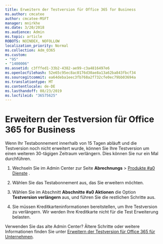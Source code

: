 ```yaml
---
title: Erweitern der Testversion für Office 365 for Business
ms.author: cmcatee
author: cmcatee-MSFT
manager: mnirkhe
ms.date: 3/20/2018
ms.audience: Admin
ms.topic: article
ROBOTS: NOINDEX, NOFOLLOW
localization_priority: Normal
ms.collection: Adm_O365
ms.custom:
- "95"
- "1400006"
ms.assetid: c3fffed1-33b2-4382-ae99-c3a4816497e6
ms.openlocfilehash: 52e65c95ec8ac0176d30ae8a13a62ba843fbcf34
ms.sourcegitcommit: ea64deba1eec3fb768a2f732cfe0ec79bb03694a
ms.translationtype: MT
ms.contentlocale: de-DE
ms.lasthandoff: 08/23/2019
ms.locfileid: "36575625"
---
```

# <a name="extend-your-trial-for-office-365-for-business"></a>Erweitern der Testversion für Office 365 for Business

Wenn Ihr Testabonnement innerhalb von 15 Tagen abläuft und die Testversion noch nicht erweitert wurde, können Sie Ihre Testversion um einen weiteren 30-tägigen Zeitraum verlängern. Dies können Sie nur ein Mal durchführen.
  
1. Wechseln Sie im Admin Center zur Seite **Abrechnungs** \> [Produkte #a0 Dienste](https://go.microsoft.com/fwlink/p/?linkid=842054) .

2. Wählen Sie das Testabonnement aus, das Sie erweitern möchten.

3. Wählen Sie im Abschnitt **Abschnitte #a0 Aktionen** die Option **Testversion verlängern** aus, und führen Sie die restlichen Schritte aus.

4. Sie müssen Kreditkarteninformationen bereitstellen, um Ihre Testversion zu verlängern. Wir werden Ihre Kreditkarte nicht für die Test Erweiterung belasten.

Verwenden Sie das alte Admin Center? Ältere Schritte oder weitere Informationen finden Sie unter [Erweitern der Testversion für Office 365 für Unternehmen](https://docs.microsoft.com/office365/admin/subscriptions-and-billing/extend-your-trial).
